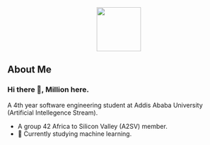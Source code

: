 <div id="header" align="center">
  <img src="https://media.giphy.com/media/MeJgB3yMMwIaHmKD4z/giphy.gif" width="100"/>
</div>

## About Me
### Hi there 👋, Million here.
A 4th year software engineering student at Addis Ababa University (Artificial Intellegence Stream).
- A group 42 Africa to Silicon Valley (A2SV) member.
- 🌱 Currently studying machine learning.

<!--
**million-t/million-t** is a ✨ _special_ ✨ repository because its `README.md` (this file) appears on your GitHub profile.

Here are some ideas to get you started:

- 🔭 I’m currently working on ...

- 👯 I’m looking to collaborate on ...
- 🤔 I’m looking for help with ...
- 💬 Ask me about ...
- 📫 How to reach me: ...
- 😄 Pronouns: ...
- ⚡ Fun fact: ...
-->
